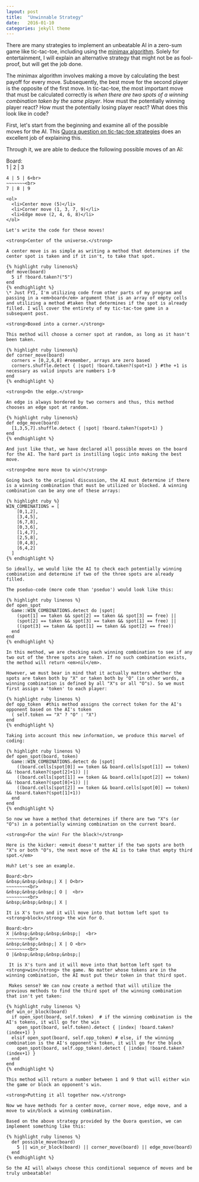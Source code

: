 ```yaml
---
layout: post
title:  "Unwinnable Strategy"
date:   2016-01-10
categories: jekyll theme
---
```


There are many strategies to implement an unbeatable AI in a zero-sum game like tic-tac-toe, including using the <a href="https://en.wikipedia.org/wiki/Minimax" target="_blank">minimax algorithm</a>. Solely for entertainment, I will explain an alternative strategy that might not be as fool-proof, but will get the job done.

The minimax algorithm involves making a move by calculating the best payoff for every move. Subsequently, the best move for the second player is the opposite of the first move. In tic-tac-toe, the most important move that must be calculated correctly is <em>when there are two spots of a winning combination taken by the same player</em>. How must the potentially winning player react? How must the potentially losing player react? What does this look like in code?

First, let's start from the beginning and examine all of the possible moves for the AI. This <a href="https://www.quora.com/Is-there-a-way-to-never-lose-at-Tic-Tac-Toe" target="_blank">Quora question on tic-tac-toe strategies</a> does an excellent job of explaining this.

Through it, we are able to deduce the following possible moves of an AI:

Board:<br>
1 | 2 | 3<br>
~~~~~~~<br>
4 | 5 | 6<br>
~~~~~~~<br>
7 | 8 | 9

<ol>
  <li>Center move (5)</li>
  <li>Corner move (1, 3, 7, 9)</li>
  <li>Edge move (2, 4, 6, 8)</li>
</ol>

Let's write the code for these moves! 

<strong>Center of the universe.</strong>

A center move is as simple as writing a method that determines if the center spot is taken and if it isn't, to take that spot.

{% highlight ruby linenos%}
def move(board)
  5 if !board.taken?("5")  
end
{% endhighlight %}
\* Just FYI, I'm utilizing code from other parts of my program and passing in a <em>board</em> argument that is an array of empty cells and utilizing a method #taken that determines if the spot is already filled. I will cover the entirety of my tic-tac-toe game in a subsequent post.

<strong>Boxed into a corner.</strong>

This method will choose a corner spot at random, as long as it hasn't been taken.

{% highlight ruby linenos%}
def corner_move(board)
  corners = [0,2,6,8] #remember, arrays are zero based
  corners.shuffle.detect { |spot| !board.taken?(spot+1) } #the +1 is necessary as valid inputs are numbers 1-9
end
{% endhighlight %}

<strong>On the edge.</strong>

An edge is always bordered by two corners and thus, this method chooses an edge spot at random.

{% highlight ruby linenos%}
def edge_move(board)
  [1,3,5,7].shuffle.detect { |spot| !board.taken?(spot+1) }
end
{% endhighlight %}

And just like that, we have declared all possible moves on the board for the AI. The hard part is instilling logic into making the best move.

<strong>One more move to win!</strong>

Going back to the original discussion, the AI must determine if there is a winning combination that must be utilized or blocked. A winning combination can be any one of these arrays:

{% highlight ruby %}
WIN_COMBINATIONS = [
    [0,1,2],
    [3,4,5],
    [6,7,8],
    [0,3,6],
    [1,4,7],
    [2,5,8],
    [0,4,8],
    [6,4,2]
  ]
{% endhighlight %}

So ideally, we would like the AI to check each potentially winning combination and determine if two of the three spots are already filled.

The pseduo-code (more code than 'pseduo') would look like this:

{% highlight ruby linenos %}
def open_spot
  Game::WIN_COMBINATIONS.detect do |spot|
    (spot[1] == taken && spot[2] == taken && spot[3] == free) ||
    (spot[2] == taken && spot[3] == taken && spot[1] == free) ||
    ((spot[3] == taken && spot[1] == taken && spot[2] == free)) 
  end
end
{% endhighlight %}

In this method, we are checking each winning combination to see if any two out of the three spots are taken. If no such combination exists, the method will return <em>nil</em>.

However, we must bear in mind that it actually matters whether the spots are taken both by "X" or taken both by "O" (in other words, a winning combination is defined by all "X"s or all "O"s). So we must first assign a 'token' to each player:

{% highlight ruby linenos %}
def opp_token  #this method assigns the correct token for the AI's opponent based on the AI's token
  ( self.token == "X" ? "O" : "X")
end
{% endhighlight %}

Taking into account this new information, we produce this marvel of coding:

{% highlight ruby linenos %}
def open_spot(board, token)  
  Game::WIN_COMBINATIONS.detect do |spot|
    ((board.cells[spot[0]] == token && board.cells[spot[1]] == token) && !board.taken?(spot[2]+1)) ||
    ((board.cells[spot[1]] == token && board.cells[spot[2]] == token) && !board.taken?(spot[0]+1)) ||
    ((board.cells[spot[2]] == token && board.cells[spot[0]] == token) && !board.taken?(spot[1]+1))
  end
end
{% endhighlight %}

So now we have a method that determines if there are two "X"s (or "O"s) in a potentially winning combination on the current board.

<strong>For the win! For the block!</strong>

Here is the kicker: <em>it doesn't matter if the two spots are both "X"s or both "O"s, the next move of the AI is to take that empty third spot.</em>

Huh? Let's see an example.

Board:<br>
&nbsp;&nbsp;&nbsp;| X | O<br>
~~~~~~~~<br>
&nbsp;&nbsp;&nbsp;| O |  <br>
~~~~~~~~<br>
&nbsp;&nbsp;&nbsp;| X |  

It is X's turn and it will move into that bottom left spot to <strong>block</strong> the win for O.

Board:<br>
X |&nbsp;&nbsp;&nbsp;&nbsp;|  <br>
~~~~~~~~<br>
&nbsp;&nbsp;&nbsp;| X | O <br>
~~~~~~~~<br>
O |&nbsp;&nbsp;&nbsp;&nbsp;|

 It is X's turn and it will move into that bottom left spot to <strong>win</strong> the game. No matter whose tokens are in the winning combination, the AI must put their token in that third spot.

 Makes sense? We can now create a method that will utilize the previous methods to find the third spot of the winning combination that isn't yet taken:

{% highlight ruby linenos %}
def win_or_block(board)
  if open_spot(board, self.token)  # if the winning combination is the AI's tokens, it will go for the win
    open_spot(board, self.token).detect { |index| !board.taken?(index+1) }
  elsif open_spot(board, self.opp_token) # else, if the winning combination is the AI's opponent's token, it will go for the block
    open_spot(board, self.opp_token).detect { |index| !board.taken?(index+1) }
  end 
end
{% endhighlight %}

This method will return a number between 1 and 9 that will either win the game or block an opponent's win.

<strong>Putting it all together now.</strong>

Now we have methods for a center move, corner move, edge move, and a move to win/block a winning combination.

Based on the above strategy provided by the Quora question, we can implement something like this:

{% highlight ruby linenos %}
  def possible_move(board)
    5 || win_or_block(board) || corner_move(board) || edge_move(board) 
  end
{% endhighlight %}

So the AI will always choose this conditional sequence of moves and be truly unbeatable!


